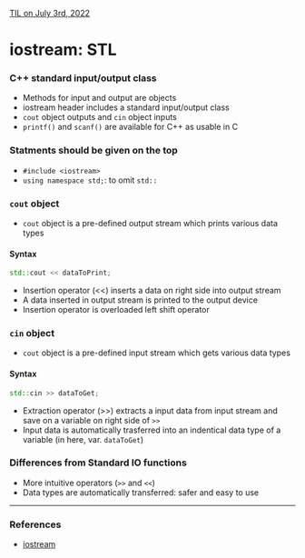 [TIL on July 3rd, 2022](../../TIL/2022/07/07-05-2022.md)
# **iostream: STL**
### C++ standard input/output class
- Methods for input and output are objects
- iostream header includes a standard input/output class
- `cout` object outputs and `cin` object inputs
- `printf()` and `scanf()` are available for C++ as usable in C

### Statments should be given on the top
- `#include <iostream>`
- `using namespace std;`: to omit `std::`

### `cout` object
- `cout` object is a pre-defined output stream which prints various data types

#### Syntax
```cpp
std::cout << dataToPrint;
```

- Insertion operator (<<) inserts a data on right side into output stream
- A data inserted in output stream is printed to the output device
- Insertion operator is overloaded left shift operator

### `cin` object
- `cout` object is a pre-defined input stream which gets various data types

#### Syntax
```cpp
std::cin >> dataToGet;
```

- Extraction operator (>>) extracts a input data from input stream and save on a variable on right side of `>>`
- Input data is automatically trasferred into an indentical data type of a variable (in here, var. `dataToGet`)

### Differences from Standard IO functions
- More intuitive operators (`>>` and `<<`)
- Data types are automatically transferred: safer and easy to use

___

### References
- [iostream](http://www.tcpschool.com/cpp/cpp_intro_iostream)